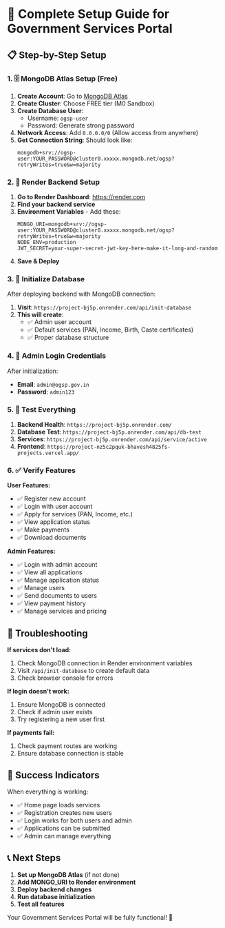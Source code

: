 # 🚀 Complete Setup Guide for Government Services Portal

## 📋 Step-by-Step Setup

### 1. 🗄️ MongoDB Atlas Setup (Free)

1. **Create Account**: Go to [MongoDB Atlas](https://www.mongodb.com/cloud/atlas)
2. **Create Cluster**: Choose FREE tier (M0 Sandbox)
3. **Create Database User**:
   - Username: `ogsp-user`
   - Password: Generate strong password
4. **Network Access**: Add `0.0.0.0/0` (Allow access from anywhere)
5. **Get Connection String**: Should look like:
   ```
   mongodb+srv://ogsp-user:YOUR_PASSWORD@cluster0.xxxxx.mongodb.net/ogsp?retryWrites=true&w=majority
   ```

### 2. 🔧 Render Backend Setup

1. **Go to Render Dashboard**: https://render.com
2. **Find your backend service**
3. **Environment Variables** - Add these:
   ```
   MONGO_URI=mongodb+srv://ogsp-user:YOUR_PASSWORD@cluster0.xxxxx.mongodb.net/ogsp?retryWrites=true&w=majority
   NODE_ENV=production
   JWT_SECRET=your-super-secret-jwt-key-here-make-it-long-and-random
   ```
4. **Save & Deploy**

### 3. 🎯 Initialize Database

After deploying backend with MongoDB connection:

1. **Visit**: `https://project-bj5p.onrender.com/api/init-database`
2. **This will create**:
   - ✅ Admin user account
   - ✅ Default services (PAN, Income, Birth, Caste certificates)
   - ✅ Proper database structure

### 4. 🔑 Admin Login Credentials

After initialization:
- **Email**: `admin@ogsp.gov.in`
- **Password**: `admin123`

### 5. 🧪 Test Everything

1. **Backend Health**: `https://project-bj5p.onrender.com/`
2. **Database Test**: `https://project-bj5p.onrender.com/api/db-test`
3. **Services**: `https://project-bj5p.onrender.com/api/service/active`
4. **Frontend**: `https://project-nz5c2pquk-bhavesh4825fs-projects.vercel.app/`

### 6. ✅ Verify Features

**User Features:**
- ✅ Register new account
- ✅ Login with user account
- ✅ Apply for services (PAN, Income, etc.)
- ✅ View application status
- ✅ Make payments
- ✅ Download documents

**Admin Features:**
- ✅ Login with admin account
- ✅ View all applications
- ✅ Manage application status
- ✅ Manage users
- ✅ Send documents to users
- ✅ View payment history
- ✅ Manage services and pricing

## 🚨 Troubleshooting

**If services don't load:**
1. Check MongoDB connection in Render environment variables
2. Visit `/api/init-database` to create default data
3. Check browser console for errors

**If login doesn't work:**
1. Ensure MongoDB is connected
2. Check if admin user exists
3. Try registering a new user first

**If payments fail:**
1. Check payment routes are working
2. Ensure database connection is stable

## 🎉 Success Indicators

When everything is working:
- ✅ Home page loads services
- ✅ Registration creates new users
- ✅ Login works for both users and admin
- ✅ Applications can be submitted
- ✅ Admin can manage everything

## 📞 Next Steps

1. **Set up MongoDB Atlas** (if not done)
2. **Add MONGO_URI to Render environment**
3. **Deploy backend changes**
4. **Run database initialization**
5. **Test all features**

Your Government Services Portal will be fully functional! 🎯